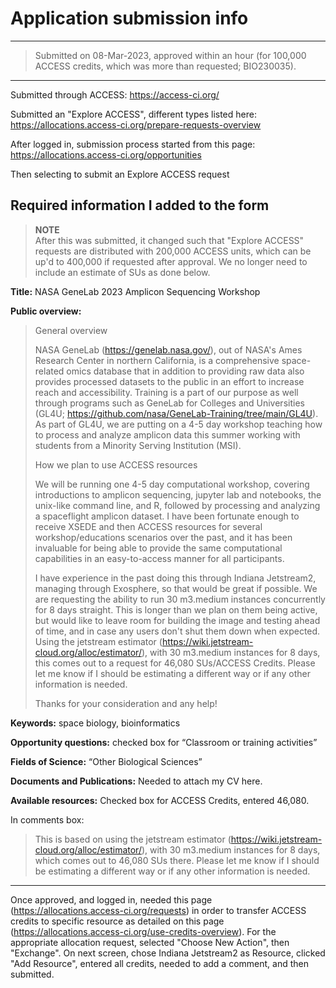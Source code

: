 # Application submission info

---
> Submitted on 08-Mar-2023, approved within an hour (for 100,000 ACCESS credits, which was more than requested; BIO230035).
---

Submitted through ACCESS: https://access-ci.org/

Submitted an "Explore ACCESS", different types listed here: https://allocations.access-ci.org/prepare-requests-overview

After logged in, submission process started from this page: https://allocations.access-ci.org/opportunities

Then selecting to submit an Explore ACCESS request

## Required information I added to the form

> **NOTE**  
> After this was submitted, it changed such that "Explore ACCESS" requests are distributed with 200,000 ACCESS units, which can be up'd to 400,000 if requested after approval. We no longer need to include an estimate of SUs as done below.

**Title:** NASA GeneLab 2023 Amplicon Sequencing Workshop

**Public overview:**  

> General overview
>
> NASA GeneLab (https://genelab.nasa.gov/), out of NASA's Ames Research Center in northern California, is a comprehensive space-related omics database that in addition to providing raw data also provides processed datasets to the public in an effort to increase reach and accessibility. Training is a part of our purpose as well through programs such as GeneLab for Colleges and Universities (GL4U; https://github.com/nasa/GeneLab-Training/tree/main/GL4U). As part of GL4U, we are putting on a 4-5 day workshop teaching how to process and analyze amplicon data this summer working with students from a Minority Serving Institution (MSI). 
>
> How we plan to use ACCESS resources
> 
> We will be running one 4-5 day computational workshop, covering introductions to amplicon sequencing, jupyter lab and notebooks, the unix-like command line, and R, followed by processing and analyzing a spaceflight amplicon dataset. I have been fortunate enough to receive XSEDE and then ACCESS resources for several workshop/educations scenarios over the past, and it has been invaluable for being able to provide the same computational capabilities in an easy-to-access manner for all participants.
> 
> I have experience in the past doing this through Indiana Jetstream2, managing through Exosphere, so that would be great if possible. We are requesting the ability to run 30 m3.medium instances concurrently for 8 days straight. This is longer than we plan on them being active, but would like to leave room for building the image and testing ahead of time, and in case any users don't shut them down when expected. Using the jetstream estimator (https://wiki.jetstream-cloud.org/alloc/estimator/), with 30 m3.medium instances for 8 days, this comes out to a request for 46,080 SUs/ACCESS Credits.  Please let me know if I should be estimating a different way or if any other information is needed.
> 
> Thanks for your consideration and any help!


**Keywords:** space biology, bioinformatics

**Opportunity questions:** checked box for “Classroom or training activities”

**Fields of Science:** “Other Biological Sciences”

**Documents and Publications:** Needed to attach my CV here.

**Available resources:** Checked box for ACCESS Credits, entered 46,080. 

In comments box: 

> This is based on using the jetstream estimator (https://wiki.jetstream-cloud.org/alloc/estimator/), with 30 m3.medium instances for 8 days, which comes out to 46,080 SUs there. Please let me know if I should be estimating a different way or if any other information is needed.

---

Once approved, and logged in, needed this page (https://allocations.access-ci.org/requests) in order to transfer ACCESS credits to specific resource as detailed on this page (https://allocations.access-ci.org/use-credits-overview). For the appropriate allocation request, selected "Choose New Action", then "Exchange". On next screen, chose Indiana Jetstream2 as Resource, clicked "Add Resource", entered all credits, needed to add a comment, and then submitted.
